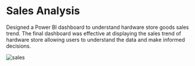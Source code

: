 # Sales Analysis

Designed a Power BI dashboard to understand hardware store goods sales trend.
The final dashboard was effective at displaying the sales trend of hardware store  allowing users to understand the data and make informed decisions.

![sales](https://github.com/user-attachments/assets/236050b8-5f22-4610-ac3f-ca2898f97aa6)
